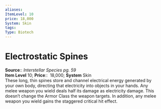 ```yaml
---
aliases: 
ItemLevel: 10
price: 18,000
System: Skin
tags: 
Type: Biotech
---
```


# Electrostatic Spines

**Source**:: _Interstellar Species pg. 59_  
**Item Level** 10;
**Price**::  18,000; **System** Skin  
These long, thin spines store and channel electrical energy generated by your own body, directing that electricity into objects in your hands. Any melee weapon you wield deals half its damage as electricity damage. This doesn’t change the Armor Class the weapon targets. In addition, any melee weapon you wield gains the staggered critical hit effect.
